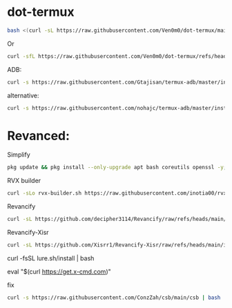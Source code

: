 # dot-termux

```bash
bash <(curl -sL https://raw.githubusercontent.com/Ven0m0/dot-termux/main/setup.sh)
```
Or
```bash
curl -sfL https://raw.githubusercontent.com/Ven0m0/dot-termux/refs/heads/main/setup.sh | bash
```
ADB:
```bash
curl -s https://raw.githubusercontent.com/Gtajisan/termux-adb/master/install.sh | bash
```
alternative:
```bash
curl -s https://raw.githubusercontent.com/nohajc/termux-adb/master/install.sh | bash
```

# Revanced:

Simplify
```bash
pkg update && pkg install --only-upgrade apt bash coreutils openssl -y; curl -sL -o "$HOME/.Simplify.sh" "https://raw.githubusercontent.com/arghya339/Simplify/refs/heads/main/Termux/Simplify.sh" && bash "$HOME/.Simplify.sh"
```
RVX builder
```bash
curl -sLo rvx-builder.sh https://raw.githubusercontent.com/inotia00/rvx-builder/revanced-extended/android-interface.sh && chmod +x rvx-builder.sh && ./rvx-builder.sh
```
Revancify
```bash
curl -sL https://github.com/decipher3114/Revancify/raw/refs/heads/main/install.sh | bash
```
Revancify-Xisr
```bash
curl -sL https://github.com/Xisrr1/Revancify-Xisr/raw/refs/heads/main/install.sh | bash
```

curl -fsSL lure.sh/install | bash

eval "$(curl https://get.x-cmd.com)"

fix
```bash
curl -s https://raw.githubusercontent.com/ConzZah/csb/main/csb | bash
```
